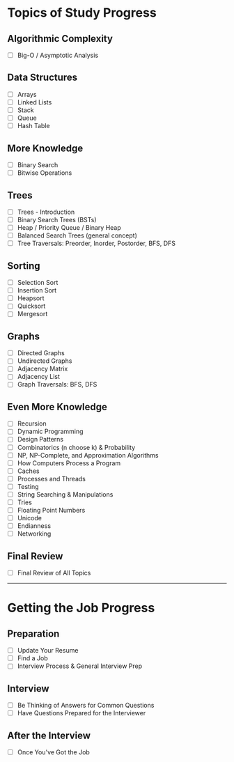 # Topics of Study Progress

## Algorithmic Complexity
- [ ] Big-O / Asymptotic Analysis

## Data Structures
- [ ] Arrays
- [ ] Linked Lists
- [ ] Stack
- [ ] Queue
- [ ] Hash Table

## More Knowledge
- [ ] Binary Search
- [ ] Bitwise Operations

## Trees
- [ ] Trees - Introduction
- [ ] Binary Search Trees (BSTs)
- [ ] Heap / Priority Queue / Binary Heap
- [ ] Balanced Search Trees (general concept)
- [ ] Tree Traversals: Preorder, Inorder, Postorder, BFS, DFS

## Sorting
- [ ] Selection Sort
- [ ] Insertion Sort
- [ ] Heapsort
- [ ] Quicksort
- [ ] Mergesort

## Graphs
- [ ] Directed Graphs
- [ ] Undirected Graphs
- [ ] Adjacency Matrix
- [ ] Adjacency List
- [ ] Graph Traversals: BFS, DFS

## Even More Knowledge
- [ ] Recursion
- [ ] Dynamic Programming
- [ ] Design Patterns
- [ ] Combinatorics (n choose k) & Probability
- [ ] NP, NP-Complete, and Approximation Algorithms
- [ ] How Computers Process a Program
- [ ] Caches
- [ ] Processes and Threads
- [ ] Testing
- [ ] String Searching & Manipulations
- [ ] Tries
- [ ] Floating Point Numbers
- [ ] Unicode
- [ ] Endianness
- [ ] Networking

## Final Review
- [ ] Final Review of All Topics

---

# Getting the Job Progress

## Preparation
- [ ] Update Your Resume
- [ ] Find a Job
- [ ] Interview Process & General Interview Prep

## Interview
- [ ] Be Thinking of Answers for Common Questions
- [ ] Have Questions Prepared for the Interviewer

## After the Interview
- [ ] Once You've Got the Job
